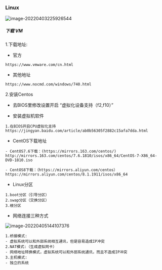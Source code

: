 ### Linux

![image-20220403225926544](C:\Users\lzh\AppData\Roaming\Typora\typora-user-images\image-20220403225926544.png)



##### 下载 VM

1.下载地址:

* 官方

```
https://www.vmware.com/cn.html
```

* 其他地址

```
https://www.nocmd.com/windows/740.html
```

2.安装Centos

* 去BIOS里修改设置开启 “虚拟化设备支持（f2,f10）”

* 安装虚拟机软件

```
1.在BIOS开启CPU虚拟化支持
https://jingyan.baidu.com/article/ab0b56305f2882c15afa7dda.html
```

* CentOS下载地址

```
- CentOS7.6下载：(https://mirrors.163.com/centos/)
http://mirrors.163.com/centos/7.6.1810/isos/x86_64/CentOS-7-X86_64-DVD-1810.iso

- CentOS8下载：（https://mirrors.aliyun.com/centos）
https://mirrors.aliyun.com/centos/8.1.1911/isos/x86_64
```

* Linux分区

```
1.boot分区（引导分区）
2.swap分区（交换分区）
3.根分区
```

* 网络连接三种方式

![image-20220405144107376](C:\Users\lzh\AppData\Roaming\Typora\typora-user-images\image-20220405144107376.png)

```
1.桥接模式:
- 虚拟系统可以和外部系统相互通讯，但是容易造成IP冲突
2.NAT模式:（生成虚拟网卡）
- 网络地址转换模式，虚拟系统可以和外部系统通讯，而且不造成IP冲突 
3.主机模式:
- 独立的系统
```

